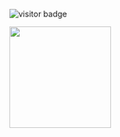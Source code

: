 ![visitor badge](https://visitor-badge.glitch.me/badge?page_id=${simonmuia}.visitor-badge)

<img height="180em" src="https://github-readme-stats.vercel.app/api?username=simonmuia&show_icons=true&hide_border=true&&count_private=true&include_all_commits=true" />
<!--START_SECTION:waka-->
<!--END_SECTION:waka-->
